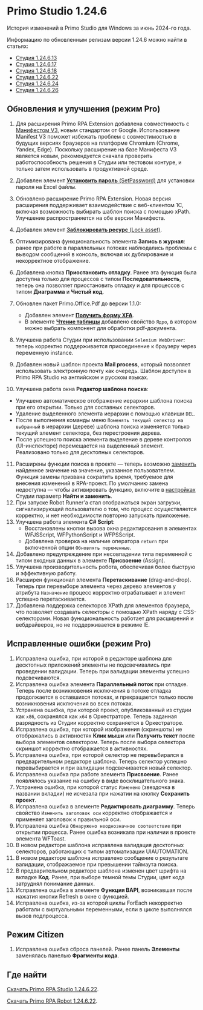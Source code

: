 # Primo Studio 1.24.6

История изменений в Primo Studio для Windows за июнь 2024-го года. 

Информацию по обновленным релизам версии 1.24.6 можно найти в статьях:

* [Студия 1.24.6.13](https://docs.primo-rpa.ru/primo-rpa/release-notes/studio/studio-1.24.6/studio-1.24.6.13)
* [Студия 1.24.6.17](https://docs.primo-rpa.ru/primo-rpa/release-notes/studio/studio-1.24.6/studio-1.24.6.17)
* [Студия 1.24.6.18](https://docs.primo-rpa.ru/primo-rpa/release-notes/studio/studio-1.24.6/studio-1.24.6.18)
* [Студия 1.24.6.22](https://docs.primo-rpa.ru/primo-rpa/release-notes/studio/studio-1.24.6/studio-1.24.6.22)
* [Студия 1.24.6.24](https://docs.primo-rpa.ru/primo-rpa/release-notes/studio/studio-1.24.6/studio-1.24.6.24)
* [Студия 1.24.6.26](https://docs.primo-rpa.ru/primo-rpa/release-notes/studio/studio-1.24.6/studio-1.24.6.26)

## Обновления и улучшения (режим Pro)

1. Для расширения Primo RPA Extension добавлена совместимость с [Манифестом V3](https://developer.chrome.com/docs/extensions/develop/migrate/what-is-mv3?hl=ru), новым стандартом от Google. Использование Manifest V3 поможет избежать проблем с совместимостью в будущих версиях браузеров на платформе Chromium (Chrome, Yandex, Edge). Поскольку расширение на базе Манифеста V3 является новым, рекомендуется сначала проверить работоспособность решения в Студии или тестовом контуре, и только затем использовать в продуктивной среде.

2. Добавлен элемент [**Установить пароль** (SetPassword)](https://docs.primo-rpa.ru/primo-rpa/g_elements/el_basic/els_excel/el_excel_setpassword) для установки пароля на Excel файлы.
3. Обновлено расширение Primo RPA Extension. Новая версия расширения поддерживает взаимодействие с веб-клиентом 1С, включая возможность выбирать шаблон поиска с помощью xPath. Улучшение распространяется на обе версии Манифеста.
4. Добавлен элемент [**Заблокировать ресурс** (Lock asset)](https://docs.primo-rpa.ru/primo-rpa/g_elements/el_basic/els_orch/els_assets/lock_asset).
5. Оптимизирована функциональность элемента **Запись в журнал**: ранее при работе в параллельных потоках наблюдались проблемы с выводом сообщений в консоль, включая их дублирование и некорректное отображение.
6. Добавлена кнопка **Приостановить отладку**. Ранее эта функция была доступна только для процессов с типом **Последовательность**, теперь она позволяет приостановить отладку и для процессов с типом **Диаграмма** и **Чистый код**.
7. Обновлен пакет Primo.Office.Pdf до версии 1.1.0: 
   - Добавлен элемент [**Получить форму XFA**](https://docs.primo-rpa.ru/primo-rpa/g_elements/el_extra/els_pdf/el_getxfaform). 
   - В элементе [**Чтение таблицы**](https://docs.primo-rpa.ru/primo-rpa/g_elements/el_extra/els_pdf/el_gettable) добавлено свойство `Ядро`, в котором можно выбрать компонент для обработки pdf-документа. 
8. Улучшена работа Студии при использовании `Selenium WebDriver`: теперь корректно поддерживается присоединение к браузеру через переменную instance.
9. Добавлен новый шаблон проекта **Mail process**, который позволяет использовать электронную почту как очередь. Шаблон доступен в Primo RPA Studio на английском и русском языках.
10. Улучшена работа окна **Редактор шаблона поиска**:
   * Улучшено автоматическое отображение иерархии шаблона поиска при его открытии. Только для составных селекторов.
   * Удаление выделенного элемента иерархии с помощью клавиши `DEL`.
   * После выполнения команды меню `Поменять текущий селектор на выбранный` в иерархии (дереве) шаблона поиска изменяется только текущий элемент селектора, без перестроения дерева.
   * После успешного поиска элемента выделение в дереве контролов (UI-инспекторе) перемещается на выделенный элемент. Реализовано только для десктопных селекторов.
11. Расширены функции поиска в проекте — теперь возможно [заменить](https://docs.primo-rpa.ru/primo-rpa/primo-studio/projects/search) найденное значение на значение, указанное пользователем. Функция замены призвана сократить время, требуемое для внесения изменений в RPA-проект. По умолчанию замена недоступна — чтобы активировать функцию, включите в [настройках](https://docs.primo-rpa.ru/primo-rpa/primo-studio/settings#obshie) Студии параметр **Найти и заменить**.
12. При запуске Robot Runner'a стал отображаться экран загрузки, сигнализирующий пользователю о том, что процесс осуществляется корректно, и нет необходимости повторно запускать приложение.
13. Улучшена работа элемента **C# Script**:
    - Восстановлены кнопки вызова окна редактирования в элементах WFJSScript, WFPythonScript и WFPSScript.
    - Добавлена проверка на наличие оператора `return` при включенной опции `Обновлять переменные`.
14.  Добавлено предупреждение при несовпадении типа переменной с типом входных данных в элементе **Присвоение** (Assign).
15. Улучшена производительность робота, обеспечивая более быструю и эффективную работу.
16. Расширен функционал элемента **Перетаскивание** (drag-and-drop). Теперь при перевыборе элемента через дерево элементов у атрибута `Назначение` процесс корректно отрабатывает и элемент успешно перетаскивается.
17. Добавлена поддержка селекторов XPath для элементов браузера, что позволяет создавать селекторы с помощью XPath наряду с CSS-селекторами. Новая функциональность работает для расширений и вебдрайверов, но не поддерживается в режиме IE.



## Исправленные ошибки (режим Pro)

1. Исправлена ошибка, при которой в редакторе шаблона для десктопных приложений элементы не подсвечивались при проведении валидации. Теперь при валидации элементы успешно подсвечиваются.
3. Исправлена ошибка элемента **Параллельный поток** при отладке. Теперь после возникновения исключения в потоке отладка продолжается в оставшихся потоках, и прекращается только после возникновения исключения во всех потоках.
4. Устранена ошибка, при которой проект, опубликованный из студии как `x86`, сохранялся как `x64` в Оркестраторе. Теперь заданная разрядность из Студии корректно сохраняется в Оркестраторе.
5. Исправлена ошибка, при которой изображения (скриншоты) не отображались в активностях **Клик мыши** или **Получить текст** после выбора элементов селектором. Теперь после выбора селектора скриншот корректно отображается в активностях.
6. Исправлена ошибка, при которой селектор не перевыбирался в предварительном редакторе шаблона. Теперь селектор успешно перевыбирается и при валидации подсвечивается новый селектор.
7. Исправлена ошибка при работе элемента **Присвоение**. Ранее появлялось указание на ошибку в виде восклицательного знака.
8. Устранена ошибка, при которой статус `Изменено` (звездочка в названии вкладки) не исчезала при нажатии на кнопку **Сохранить проект**. 
9. Исправлена ошибка в элементе **Редактировать диаграмму**. Теперь свойство `Изменить заголовок оси` корректно отображается и применяет заголовок к правильной оси.
10. Исправлена ошибка `Обнаружено неоднозначное соответствие` при открытии процесса. Ранее ошибка возникала при наличии в проекте элемента WFToast.
1. В новом редакторе шаблона исправлена валидация десктопных селекторов, работающих с типом автоматизации UIAUTOMATION. 
1. В новом редакторе шаблона исправлено сообщение о результате валидации, отображаемое при превышении таймаута поиска. 
1. В предварительном редакторе шаблона изменен цвет шрифта на вкладке **Код**. Ранее, при выборе темной темы Студии, цвет кода затруднял понимание данных.
1. Исправлена ошибка в элементе **Функция BAPI**, возникавшая после нажатия кнопки Refresh в окне с функцией. 
1. Исправлена ошибка, из-за которой циклы ForEach некорректно работали с виртуальными переменными, если в цикле выполнялся вызов подпроцесса. 


## Режим Citizen

1. Исправлена ошибка сброса панелей. Ранее панель **Элементы** заменялась панелью **Фрагменты кода**.


## Где найти

[Скачать Primo RPA Studio 1.24.6.22](https://disk.primo-rpa.ru/index.php/s/t9BHBjR6PP06Yax?path=%2FLTS%2FStudio%2F1.24.6).

[Скачать Primo RPA Robot 1.24.6.22](https://disk.primo-rpa.ru/index.php/s/t9BHBjR6PP06Yax?path=%2FLTS%2FRobot%2F1.24.6).

